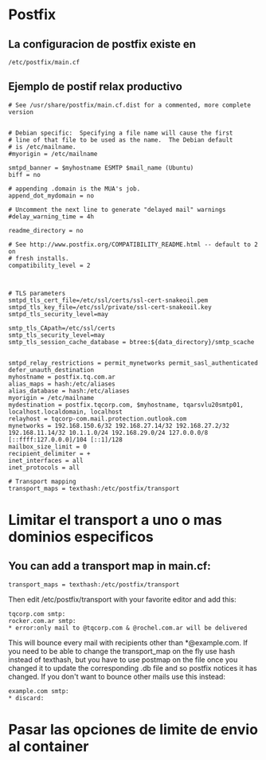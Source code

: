# Postfix

## La configuracion de postfix existe en
```
/etc/postfix/main.cf
```
## Ejemplo de postif relax productivo
```
# See /usr/share/postfix/main.cf.dist for a commented, more complete version


# Debian specific:  Specifying a file name will cause the first
# line of that file to be used as the name.  The Debian default
# is /etc/mailname.
#myorigin = /etc/mailname

smtpd_banner = $myhostname ESMTP $mail_name (Ubuntu)
biff = no

# appending .domain is the MUA's job.
append_dot_mydomain = no

# Uncomment the next line to generate "delayed mail" warnings
#delay_warning_time = 4h

readme_directory = no

# See http://www.postfix.org/COMPATIBILITY_README.html -- default to 2 on
# fresh installs.
compatibility_level = 2



# TLS parameters
smtpd_tls_cert_file=/etc/ssl/certs/ssl-cert-snakeoil.pem
smtpd_tls_key_file=/etc/ssl/private/ssl-cert-snakeoil.key
smtpd_tls_security_level=may

smtp_tls_CApath=/etc/ssl/certs
smtp_tls_security_level=may
smtp_tls_session_cache_database = btree:${data_directory}/smtp_scache


smtpd_relay_restrictions = permit_mynetworks permit_sasl_authenticated defer_unauth_destination
myhostname = postfix.tq.com.ar
alias_maps = hash:/etc/aliases
alias_database = hash:/etc/aliases
myorigin = /etc/mailname
mydestination = postfix.tqcorp.com, $myhostname, tqarsvlu20smtp01, localhost.localdomain, localhost
relayhost = tqcorp-com.mail.protection.outlook.com
mynetworks = 192.168.150.6/32 192.168.27.14/32 192.168.27.2/32 192.168.11.14/32 10.1.1.0/24 192.168.29.0/24 127.0.0.0/8 [::ffff:127.0.0.0]/104 [::1]/128
mailbox_size_limit = 0
recipient_delimiter = +
inet_interfaces = all
inet_protocols = all

# Transport mapping
transport_maps = texthash:/etc/postfix/transport
```

# Limitar el transport a uno o mas dominios especificos

## You can add a transport map in main.cf:
```
transport_maps = texthash:/etc/postfix/transport
```
Then edit /etc/postfix/transport with your favorite editor and add this:
```
tqcorp.com smtp:
rocker.com.ar smtp:
* error:only mail to @tqcorp.com & @rochel.com.ar will be delivered
```
This will bounce every mail with recipients other than *@example.com. If you need to be able to change the transport_map on the fly use hash instead of texthash, but you have to use postmap on the file once you changed it to update the corresponding .db file and so postfix notices it has changed. If you don't want to bounce other mails use this instead:
```
example.com smtp:
* discard:
```

# Pasar las opciones de limite de envio al container

